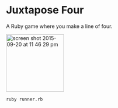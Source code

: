 # Juxtapose Four

A Ruby game where you make a line of four.

<img width="158" alt="screen shot 2015-09-20 at 11 46 29 pm" src="https://cloud.githubusercontent.com/assets/6074785/9985031/f00a4960-5ff1-11e5-9d54-43568c4334ad.png">


`ruby runner.rb`
